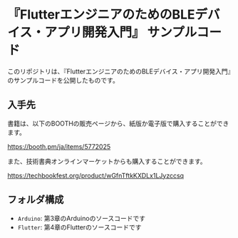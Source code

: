 # 『FlutterエンジニアのためのBLEデバイス・アプリ開発入門』 サンプルコード

このリポジトリは、『FlutterエンジニアのためのBLEデバイス・アプリ開発入門』のサンプルコードを公開したものです。

## 入手先

書籍は、以下のBOOTHの販売ページから、紙版か電子版で購入することができます。

https://booth.pm/ja/items/5772025


また、技術書典オンラインマーケットからも購入することができます。

https://techbookfest.org/product/wGfnTftkKXDLx1LJyzccsq

## フォルダ構成

- `Arduino`: 第3章のArduinoのソースコードです
- `Flutter`: 第4章のFlutterのソースコードです
